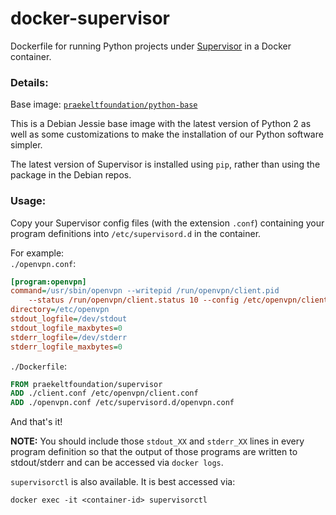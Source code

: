 # docker-supervisor
Dockerfile for running Python projects under [Supervisor](http://supervisord.org) in a Docker container.

### Details:
Base image: [`praekeltfoundation/python-base`](https://hub.docker.com/r/praekeltfoundation/python-base/)

This is a Debian Jessie base image with the latest version of Python 2 as well as some customizations to make the installation of our Python software simpler.

The latest version of Supervisor is installed using `pip`, rather than using the package in the Debian repos.

### Usage:
Copy your Supervisor config files (with the extension `.conf`) containing your program definitions into `/etc/supervisord.d` in the container.

For example:  
`./openvpn.conf`:
```ini
[program:openvpn]
command=/usr/sbin/openvpn --writepid /run/openvpn/client.pid
    --status /run/openvpn/client.status 10 --config /etc/openvpn/client.conf
directory=/etc/openvpn
stdout_logfile=/dev/stdout
stdout_logfile_maxbytes=0
stderr_logfile=/dev/stderr
stderr_logfile_maxbytes=0
```

`./Dockerfile`:
```dockerfile
FROM praekeltfoundation/supervisor
ADD ./client.conf /etc/openvpn/client.conf
ADD ./openvpn.conf /etc/supervisord.d/openvpn.conf
```

And that's it!

**NOTE:** You should include those `stdout_XX` and `stderr_XX` lines in every program definition so that the output of those programs are written to stdout/stderr and can be accessed via `docker logs`.

`supervisorctl` is also available. It is best accessed via:
```
docker exec -it <container-id> supervisorctl
```
